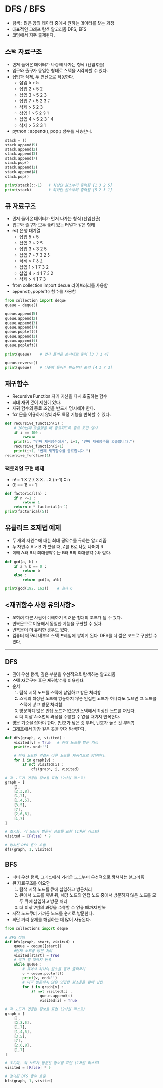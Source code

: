 # DFS / BFS 
- 탐색 : 많은 양의 데이터 중에서 원하는 데이터를 찾는 과정
- 대표적인 그래프 탐색 알고리즘 DFS, BFS
- 코딩에서 자주 출제된다.


## 스택 자료구조
- 먼저 들어온 데이터가 나중에 나가는 형식 (선입후출)
- 입구와 출구가 동일한 형태로 스택을 시각화할 수 있다.
- 삽입과 삭제, 두 연산으로 작동한다.
    + 삽입 5 > 5
    + 삽입 2 > 5 2
    + 삽입 3 > 5 2 3
    + 삽입 7 > 5 2 3 7
    + 삭제    > 5 2 3 
    + 삽입 1 > 5 2 3 1
    + 삽입 4 > 5 2 3 1 4
    + 삭제    > 5 2 3 1
- python : append(), pop() 함수를 사용한다.
```python
stack = ()
stack.append(5)
stack.append(2)
stack.append(3)
stack.append(7)
stack.pop()
stack.append(1)
stack.append(4)
stack.pop()

print(stack[::-1)   # 최상단 원소부터 출력됨 [1 3 2 5]
print(stack)        # 최하단 원소부터 출력됨 [5 2 3 1]
```

## 큐 자료구조
- 먼저 들어온 데이터가 먼저 나가는 형식 (선입선출)
- 입구와 출구가 모두 뚫려 있는 터널과 같은 형태
- ex) 은행 대기열
    + 삽입 5 > 5
    + 삽입 2 > 2 5
    + 삽입 3 > 3 2 5
    + 삽입 7 > 7 3 2 5
    + 삭제    > 7 3 2
    + 삽입 1 > 1 7 3 2
    + 삽입 4 > 4 1 7 3 2
    + 삭제    > 4 1 7 3
- from collection import deque 라이브러리를 사용함
- append(), popleft() 함수를 사용함
```python
from collection import deque
queue = deque()

queue.append(5)
queue.append(2)
queue.append(3)
queue.append(7)
queue.popleft()
queue.append(1)
queue.append(4)
queue.popleft()

print(queue)    # 먼저 들어온 순서대로 출력 [3 7 1 4]

queue.reverse()
print(queue)    # 나중에 들어온 원소부터 출력 [4 1 7 3]
```

## 재귀함수
- Recursive Function 자기 자신을 다시 호출하는 함수
- 최대 재귀 깊이 제한이 있다.
- 재귀 함수의 종료 조건을 반드시 명시해야 한다.
- for 문을 이용하지 않더라도 특정 기능을 반복할 수 있다.
```python
def recursive_function(i) :
    # 100번째 호출했을 때 종료되도록 종료 조건 명시
    if i == 100 :
        return 
    print(i, "번째 재귀함수에서", i+1, "번째 재귀함수를 호출합니다.")
    recursive_function(i+1)
    print(i+1, "번째 재귀함수를 종료합니다.")
recursive_function(1)
```

### 팩토리얼 구현 예제
- n! = 1 X 2 X 3 X ... X (n-1) X n
- 0! == 1! == 1
```python
def factorical(n) : 
    if n <=1 :
        return 1
    return n * factorial(n-1)
print(factorical(5))
```

## 유클리드 호제법 예제
- 두 개의 자연수에 대한 최대 공약수를 구하는 알고리즘
- 두 자연수 A > B 가 있을 때, A를 B로 나눈 나머지 R
- 이때 A와 B의 최대공약수는 B와 R의 최대공약수와 같다.
```python
def gcd(a, b) :
    if a % b == 0 :
        return b
    else :
        return gcd(b, a%b)

print(gcd(192, 162))    # 결과 6
```

## <재귀함수 사용 유의사항>
- 오히려 다른 사람이 이해하기 어려운 형태의 코드가 될 수 있다.
- 반복문으로 이용해서 동일한 기능을 구현할 수 있다.
- 반복문이 더 유리한 경우도 있다.
- 컴퓨터 메모리 내부의 스택 프레임에 쌓이게 된다. DFS를 더 짧은 코드로 구현할 수 있다.

***
## DFS
- 깊이 우선 탐색, 깊은 부분을 우선적으로 탐색하는 알고리즘
- 스택 자료구조 혹은 재귀함수를 이용한다.
- 순서
    1. 탐색 시작 노드를 스택에 삽입하고 방문 처리함
    2. 스택의 최상단 노드에 방문하지 않은 인접한 노드가 하나라도 있으면 그 노드를 스택에 넣고 방문 처리함
    3. 방문하지 않은 인접 노드가 없으면 스택에서 최상단 노드를 꺼낸다.
    4. 더 이상 2~3번의 과정을 수행할 수 없을 때가지 반복한다.
-  방문 기준을 잡아야 한다. (번호가 낮은 것 부터, 번호가 높은 것 부터?)
- 그래프에서 가장 깊은 곳을 먼저 탐색한다. 

```python
def dfs(graph, v, visited) :
    visited[v] = True   # 현재 노드를 방문 처리
    print(v, end='')

    # 현재 노드와 연결된 다른 노드를 재귀적으로 방문한다.
    for i in graph[v] :
        if not visited[i] :
            dfs(graph, i, visited)

# 각 노드가 연결된 정보를 표현 (2차원 리스트)
graph = [
    [],
    [2,3,8],
    [1,7],
    [1,4,5],
    [3,5],
    [7],
    [2,6,8],
    [1,7]
]

# 초기화, 각 노드가 방문된 정보를 표현 (1차원 리스트)
visited = [False] * 9

# 정의된 DFS 함수 호출
dfs(graph, 1, visited)
```

## BFS
- 너비 우선 탐색, 그래프에서 가까운 노드부터 우선적으로 탐색하는 알고리즘
- 큐 자료구조를 이요함
    1. 탐색 시작 노드를 큐에 삽입하고 방문처리
    2. 큐에서 노드를 꺼낸 뒤, 해당 노드의 인접 노드 중애서 방문하지 않은 노드를 모두 큐에 삽입하고 방문 처리
    3. 더 이상 2번의 과정을 수행할 수 없을 때까지 반복
- 시작 노드쿠터 가까운 노드를 순서로 방문한다.
- 최단 거리 문제를 해결하는 데 많이 사용된다.
```python
from collections import deque

# BFS 정의
def bfs(graph, start, visited) :
    queue = deque([start])
    #현재 노드를 방문 처리
    visited[start] = True
    # 큐가 빌 때까지 반복
    while queue :
        # 큐에서 하나의 원소를 뽑아 출력하기
        v = queue.popleft()
        print(v, end='')
        # 아직 방문하지 않은 인접한 원소들을 큐에 삽입
        for i in graph[v] :
            if not visited[i] :
                queue.append(i)
                visited[i] = True

# 각 노드가 연결된 정보를 표현 (2차원 리스트)
graph = [
    [],
    [2,3,8],
    [1,7],
    [1,4,5],
    [3,5],
    [7],
    [2,6,8],
    [1,7]
]

# 초기화, 각 노드가 방문된 정보를 표현 (1차원 리스트)
visited = [False] * 9

# 정의된 BFS 함수 호출
bfs(graph, 1, visited)
```